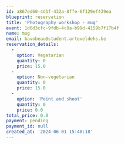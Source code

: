 ```yaml
---
id: a867ed60-4d1f-432a-8ffe-6f129ef439ea
blueprint: reservation
title: 'Photography workshop - mug'
event: 1d6d3cfc-9fdb-4c0a-b99d-4159b7f17b4f
name: mug
email: bavobeau@student.arteveldehs.be
reservation_details:
  -
    option: Vegetarian
    quantity: 0
    price: 15.0
  -
    option: Non-vegetarian
    quantity: 0
    price: 15.0
  -
    option: 'Point and shoot'
    quantity: 0
    price: 0.0
total_price: 0.0
payment: pending
payment_id: null
created_at: '2024-06-01 15:40:18'
---
```

